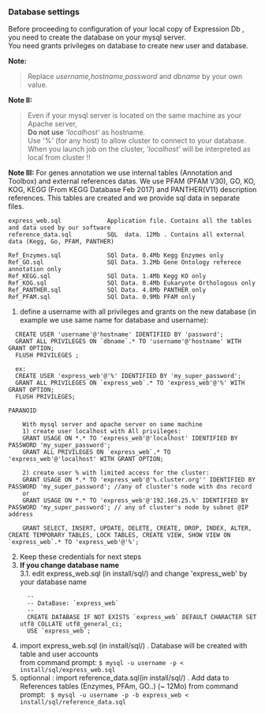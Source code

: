 ### Database settings
        
Before proceeding to configuration of your local copy of Expression Db , you need to create the database on your mysql server.  
You need grants privileges on database to create new user and database.

**Note:** 
> Replace <i>username,hostname,password</i> and <i>dbname</i> by your own value.  

**Note II:**
> Even if your mysql server is located on the same machine as your Apache server,  
     **Do not use** *'localhost'* as hostname.  
   Use '%' (for any host) to allow cluster to connect to your database.  
When you launch job on the cluster, *'localhost'* will be interpreted as local from cluster !! 

**Note III:**
For genes annotation we use internal tables (Annotation and Toolbox) and external references datas.
We use PFAM (PFAM V30), GO, KO, KOG, KEGG (From KEGG Database Feb 2017) and PANTHER(V11) description references.
This tables are created and we provide sql data in separate files.
```
express_web.sql             Application file. Contains all the tables and data used by our software
reference_data.sql          SQL  data. 12Mb . Contains all external data (Kegg, Go, PFAM, PANTHER)

Ref_Enzymes.sql             SQl Data. 0.4Mb Kegg Enzymes only
Ref_GO.sql                  SQl Data. 3.2Mb Gene Ontology referece annotation only
Ref_KEGG.sql                SQl Data. 1.4Mb Kegg KO only
Ref_KOG.sql                 SQl Data. 0.4Mb Eukaryote Orthologous only
Ref_PANTHER.sql             SQl Data. 4.8Mb PANTHER only
Ref_PFAM.sql                SQl Data. 0.9Mb PFAM only
```

1. define a username with all privileges and grants on the new database (in example we use same name for database and username):  

  ```
    CREATE USER 'username'@'hostname' IDENTIFIED BY 'password';
    GRANT ALL PRIVILEGES ON `dbname`.* TO 'username'@'hostname' WITH GRANT OPTION;
    FLUSH PRIVILEGES ;
     
    ex:
    CREATE USER 'express_web'@'%' IDENTIFIED BY 'my_super_password';
    GRANT ALL PRIVILEGES ON `express_web`.* TO 'express_web'@'%' WITH GRANT OPTION;
    FLUSH PRIVILEGES;
    
 PARANOID

      With mysql server and apache server on same machine
      1) create user localhost with All privileges:
      GRANT USAGE ON *.* TO 'express_web'@'localhost' IDENTIFIED BY PASSWORD 'my_super_password';
      GRANT ALL PRIVILEGES ON `express_web`.* TO 'express_web'@'localhost' WITH GRANT OPTION;

      2) create user % with limited access for the cluster:
      GRANT USAGE ON *.* TO 'express_web'@'%.cluster.org'' IDENTIFIED BY PASSWORD 'my_super_password'; //any of cluster's node with dns record
      or
      GRANT USAGE ON *.* TO 'express_web'@'192.168.25.%' IDENTIFIED BY PASSWORD 'my_super_password'; // any of cluster's node by subnet @IP address

      GRANT SELECT, INSERT, UPDATE, DELETE, CREATE, DROP, INDEX, ALTER, CREATE TEMPORARY TABLES, LOCK TABLES, CREATE VIEW, SHOW VIEW ON `express_web`.* TO 'express_web'@'%';
```
    
2. Keep these credentials for next steps  
3. **If you change database name**  
3.1. edit express_web.sql (in install/sql/) and change 'express_web' by your database name
    ```
      --
      -- DataBase: `express_web`
      --
      CREATE DATABASE IF NOT EXISTS `express_web` DEFAULT CHARACTER SET utf8 COLLATE utf8_general_ci;
      USE `express_web`;
    ```
4. import express_web.sql (in install/sql/) . Database will be created with table and user accounts   
        from command prompt:
        ```
        $ mysql -u username -p < install/sql/express_web.sql  
        ```
5. optionnal : import reference_data.sql(in install/sql/) . Add data to References tables (Enzymes, PFAm, GO..) (~ 12Mo)
        from command prompt:
        ``` 
        $ mysql -u username -p -b express_web < install/sql/reference_data.sql
        ```
